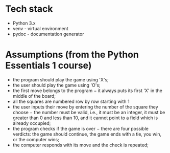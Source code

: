 # Tech stack
- Python 3.x
- venv  - virtual environment
- pydoc - documentation generator

# Assumptions (from the Python Essentials 1 course)
- the program should play the game using 'X's;
- the user should play the game using 'O's;
- the first move belongs to the program − it always puts its first 'X' in the middle of the board;
- all the squares are numbered row by row starting with 1
- the user inputs their move by entering the number of the square they choose − the number must be valid, i.e., it must be an    integer, it must be greater than 0 and less than 10, and it cannot point to a field which is already occupied;
- the program checks if the game is over − there are four possible verdicts: the game should continue, the game ends with a tie, you win, or the computer wins;
- the computer responds with its move and the check is repeated;
